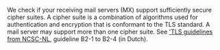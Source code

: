 We check if your receiving mail servers (MX) support sufficiently secure cipher suites. A cipher suite is a combination of algorithms used for authentication and encryption that is conformant to the TLS standard. A mail server may support more than one cipher suite. See ['TLS guidelines from NCSC-NL](https://www.ncsc.nl/actueel/whitepapers/ict-beveiligingsrichtlijnen-voor-transport-layer-security-tls.html), guideline B2-1 to B2-4 (in Dutch).

